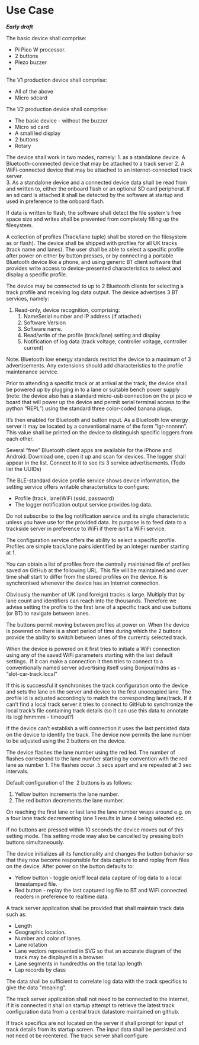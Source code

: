 # Use Case 

***Early draft***

The basic device shall comprise:  

  - Pi Pico W processor.
  - 2 buttons
  - Piezo buzzer
  -
The V1 production device shall comprise:
  - All of the above
  - Micro sdcard

The V2 production device shall comprise:  
  - The basic device - without the buzzer  
  - Micro sd card  
  - A small led display   
  - 2 buttons  
  - Rotary

The device shall work in two modes, namely:
    1. as a standalone device. A Bluetooth-connnected device that may be attached to a track server
    2. A WiFi-connected device that may be attached to an internet-connected track server.  
    3. As a standalone device and a connected device data shall be read from and written to, either the onboard flash or an optional SD card peripheral. If an sd card is attached it shall be detected by the software at startup and used in preference to the onboard flash. 

If data is written to flash, the software shall detect the file system's free space size and writes shall be prevented from completely filling up the filesystem.  

A collection of profiles (Track/lane tuple) shall be stored on the filesystem as or flash). The device shall be shipped with profiles for all UK tracks (track name and lanes). The user shall be able to select a specific profile after power on either by button presses, or by connecting a portable Bluetooth device like a phone, and using generic BT client software that provides write access to device-presented characteristics to select and display a specific profile.

The device may be connected to up to 2 Bluetooth clients for selecting a track profile and receiving log data output. The device advertises 3 BT services, namely:  

  1. Read-only, device recognition, comprising:  
     1. NameSerial number and IP address (if attached)
     2. Software Version
     3. Software name.
     4. Read/write of the profile (track/lane) setting and display
     5. Notification of log data (track voltage, controller voltage, controller current)
      
Note: Bluetooth low energy standards restrict the device to a maximum of 3 advertisements. Any extensions should add characteristics to the profile maintenance service.

Prior to attending a specific track or at arrival at the track, the device shall be powered up by plugging in to a lane or suitable bench power supply (note: the device also has a standard micro-usb connection on the pi pico w board that will power up the device and permit serial terminal access to the python “REPL”) using the standard three color-coded banana plugs.

It’s then enabled for Bluetooth and button input.
As a Bluetooth low energy server it may be located by a conventional name of the form “lgr-nnnnnn”. This value shall be printed on the device to distinguish specific loggers from each other.

Several “free” Bluetooth client apps are available for the iPhone and Android. Download one, open it up and scan for devices. The logger shall appear in the list. Connect to it to see its 3 service advertisements. (Todo list the UUIDs)

The BLE-standard device profile service shows device information, the setting service offers writable characteristics to configure:  
  - Profile (track, lane)WiFi (ssid, password)
  - The logger notification output service provides log data.
    
Do not subscribe to the log notification service and its single characteristic unless you have use for the provided data. Its purpose is to feed data to a trackside server in preference to WiFi if there isn’t a WiFi service.

The configuration service offers the ability to select a specific profile. Profiles are simple track/lane pairs identified by an integer number starting at 1.

You can obtain a list of profiles from the centrally maintained file of profiles saved on GitHub at the following URL. This file will be maintained and over time shall start to differ from the stored profiles on the device. It is synchronised whenever the device has an Internet connection.

Obviously the number of UK (and foreign) tracks is large. Multiply that by lane count and identifiers can reach into the thousands. Therefore we advise setting the profile to the first lane of a specific track and use buttons (or BT) to navigate between lanes.

The buttons permit moving between profiles at power on. When the device is powered on there is a short period of time during which the 2 buttons provide the ability to switch between lanes of the currently selected track.

When the device is powered on it first tries to initiate a WiFi connection using any of the saved WiFi parameters starting with the last default settings. 
If it can make a connection it then tries to connect to a conventionally named server advertising itself using Bonjour/mdns as - “slot-car-track.local” 

If this is successful it synchronises the track configuration onto the device and sets the lane on the server and device to the first unoccupied lane. The profile id is adjusted accordingly to match the corresponding lane/track. If it can’t find a local track server it tries to connect to GitHub to synchronize the local track’s file containing track details (so it can use this data to annotate its log) hmmmm - timeout?)

If the device can’t establish a wifi connection it uses the last persisted data on the device to identify the track.
The device now permits the lane number to be adjusted using the 2 buttons on the device. 

The device flashes the lane number using the red led. The number of flashes correspond to the lane number starting by convention with the red lane as number 1. The flashes occur .5 secs apart and are repeated at 3 sec intervals. 

Default configuration of the  2 buttons is as follows: 
  1. Yellow button increments the lane number.
  2. The red button decrements the lane number.
     
On reaching the first lane or last lane the lane number wraps around e.g. on a four lane track decrementing lane 1 results in lane 4 being selected etc. 

If no buttons are pressed within 10 seconds the device moves out of this setting mode. This setting mode may also be cancelled by pressing both buttons simultaneously.

The device initializes all its functionality and changes the button behavior so that they now become responsible for data capture to and replay from files on the device 
After power on the button defaults to:  
  - Yellow button - toggle on/off local data capture of log data to a local timestamped file.  
  - Red button - replay the last captured log file to BT and WiFi connected readers in preference to realtime data.
    
A track server application shall be provided that shall maintain track data such as:  
  - Length
  - Geographic location.
  - Number and color of lanes.
  - Lane rotation
  - Lane vectors represented in SVG so that an accurate diagram of the track may be displayed in a browser.
  - Lane segments in hundredths on the total lap length
  - Lap records by class


The data shall be sufficient to correlate log data with the track specifics to give the data "meaning". 

The track server application shall not need to be connected to the internet, if it is connected it shall on startup attempt to retrieve the latest track configuration data from a central track datastore maintained on github.  

If track specifics are not located on the server it shall prompt for input of track details from its startup screen. The input data shall be persisted and not need ot be reentered.
The track server shall configure 
